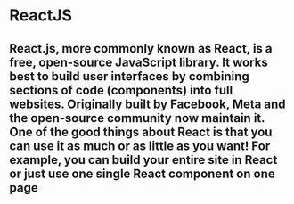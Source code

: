 # ReactJS

## React.js, more commonly known as React, is a free, open-source JavaScript library. It works best to build user interfaces by combining sections of code (components) into full websites. Originally built by Facebook, Meta and the open-source community now maintain it. One of the good things about React is that you can use it as much or as little as you want! For example, you can build your entire site in React or just use one single React component on one page
